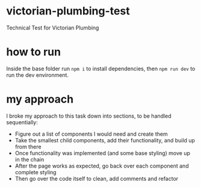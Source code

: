 # victorian-plumbing-test
Technical Test for Victorian Plumbing

# how to run
Inside the base folder run `npm i` to install dependencies, then `npm run dev` to run the dev environment.

# my approach
I broke my approach to this task down into sections, to be handled sequentially:
- Figure out a list of components I would need and create them
- Take the smallest child components, add their functionality, and build up from there
- Once functionality was implemented (and some base styling) move up in the chain
- After the page works as expected, go back over each component and complete styling
- Then go over the code itself to clean, add comments and refactor